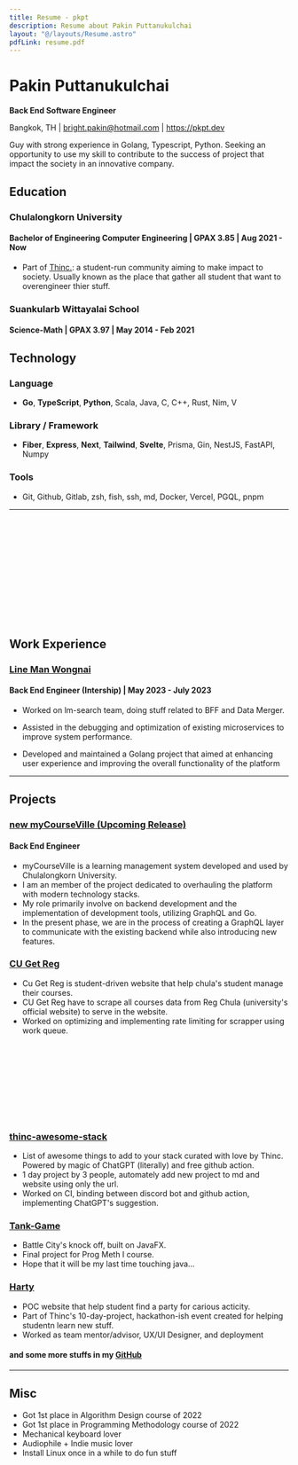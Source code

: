 ```yaml
---
title: Resume - pkpt
description: Resume about Pakin Puttanukulchai
layout: "@/layouts/Resume.astro"
pdfLink: resume.pdf
---
```


# Pakin Puttanukulchai

**Back End Software Engineer**

Bangkok, TH | bright.pakin@hotmail.com | https://pkpt.dev

Guy with strong experience in Golang, Typescript, Python. Seeking an opportunity to use my skill to contribute to the success of project that impact the society in an innovative company.

## Education

### Chulalongkorn University

#### Bachelor of Engineering Computer Engineering | GPAX 3.85 | Aug 2021 - Now

-   Part of [Thinc.](https://thinc.in.th/): a student-run community aiming to make impact to society. Usually known as the place that gather all student that want to overengineer thier stuff.

### Suankularb Wittayalai School

#### Science-Math | GPAX 3.97 | May 2014 - Feb 2021

## Technology

### Language

-   **Go**, **TypeScript**, **Python**, Scala, Java, C, C++, Rust, Nim, V

### Library / Framework

-   **Fiber**, **Express**, **Next**, **Tailwind**, **Svelte**, Prisma, Gin, NestJS, FastAPI, Numpy

### Tools

-   Git, Github, Gitlab, zsh, fish, ssh, md, Docker, Vercel, PGQL, pnpm

<hr className="print:hidden">

<br className="hidden print:block"/>
<br className="hidden print:block"/>
<br className="hidden print:block"/>
<br className="hidden print:block"/>
<br className="hidden print:block"/>
<br className="hidden print:block"/>
<br className="hidden print:block"/>
<br className="hidden print:block"/>
<br className="hidden print:block"/>
<br className="hidden print:block"/>
<br className="hidden print:block"/>

## Work Experience

### [Line Man Wongnai](https://lmwn.com/)

#### Back End Engineer (Intership) | May 2023 - July 2023

-   Worked on lm-search team, doing stuff related to BFF and Data Merger.

-   Assisted in the debugging and optimization of existing microservices to improve system performance.

-   Developed and maintained a Golang project that aimed at enhancing user experience and improving the overall functionality of the platform

---

## Projects

### [new myCourseVille (Upcoming Release)](https://www.mycourseville.com/)

#### Back End Engineer

-   myCourseVille is a learning management system developed and used by Chulalongkorn University.
-   I am an member of the project dedicated to overhauling the platform with modern technology stacks.
-   My role primarily involve on backend development and the implementation of development tools, utilizing GraphQL and Go.
-   In the present phase, we are in the process of creating a GraphQL layer to communicate with the existing backend while also introducing new features.

### [CU Get Reg](https://cugetreg.com/)

-   Cu Get Reg is student-driven website that help chula's student manage their courses.
-   CU Get Reg have to scrape all courses data from Reg Chula (university's official website) to serve in the website.
-   Worked on optimizing and implementing rate limiting for scrapper using work queue.

<br className="hidden print:block"/>
<br className="hidden print:block"/>
<br className="hidden print:block"/>
<br className="hidden print:block"/>
<br className="hidden print:block"/>
<br className="hidden print:block"/>
<br className="hidden print:block"/>
<br className="hidden print:block"/>

### [thinc-awesome-stack](https://github.com/thinc-org/awesome-stack)

-   List of awesome things to add to your stack curated with love by Thinc. Powered by magic of ChatGPT (literally) and free github action.
-   1 day project by 3 people, automately add new project to md and website using only the url.
-   Worked on CI, binding between discord bot and github action, implementing ChatGPT's suggestion.

### [Tank-Game](https://github.com/OnFireByte/Tank-Game)

-   Battle City's knock off, built on JavaFX.
-   Final project for Prog Meth I course.
-   Hope that it will be my last time touching java...

### [Harty](https://github.com/bpremika/Harty)

-   POC website that help student find a party for carious acticity.
-   Part of Thinc's 10-day-project, hackathon-ish event created for helping studentn learn new stuff.
-   Worked as team mentor/advisor, UX/UI Designer, and deployment

#### and some more stuffs in my [GitHub](https://github.com/OnFireByte)

---

## Misc

-   Got 1st place in Algorithm Design course of 2022
-   Got 1st place in Programming Methodology course of 2022
-   Mechanical keyboard lover
-   Audiophile + Indie music lover
-   Install Linux once in a while to do fun stuff
